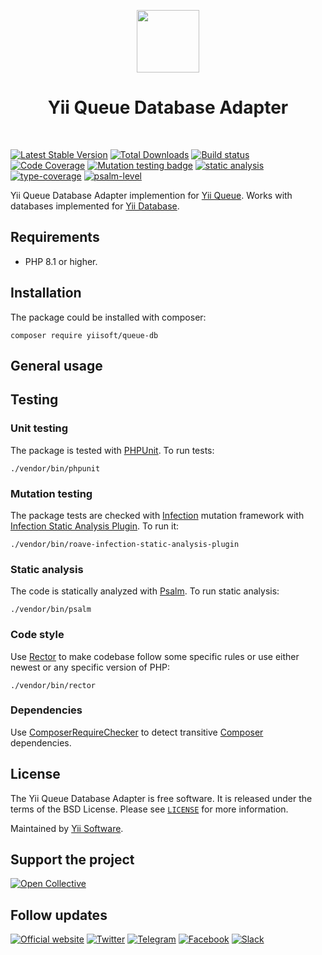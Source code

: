 <p align="center">
    <a href="https://github.com/yiisoft" target="_blank">
        <img src="https://yiisoft.github.io/docs/images/yii_logo.svg" height="100px">
    </a>
    <h1 align="center">Yii Queue Database Adapter</h1>
    <br>
</p>

[![Latest Stable Version](https://poser.pugx.org/yiisoft/queue-db/v/stable.png)](https://packagist.org/packages/yiisoft/queue-db)
[![Total Downloads](https://poser.pugx.org/yiisoft/queue-db/downloads.png)](https://packagist.org/packages/yiisoft/queue-db)
[![Build status](https://github.com/yiisoft/queue-db/workflows/build/badge.svg)](https://github.com/yiisoft/queue-db/actions?query=workflow%3Abuild)
[![Code Coverage](https://codecov.io/gh/yiisoft/queue-db/branch/master/graph/badge.svg)](https://codecov.io/gh/yiisoft/queue-db)
[![Mutation testing badge](https://img.shields.io/endpoint?style=flat&url=https%3A%2F%2Fbadge-api.stryker-mutator.io%2Fgithub.com%2Fyiisoft%2Fqueue-db%2Fmaster)](https://dashboard.stryker-mutator.io/reports/github.com/yiisoft/queue-db/master)
[![static analysis](https://github.com/yiisoft/queue-db/workflows/static%20analysis/badge.svg)](https://github.com/yiisoft/queue-db/actions?query=workflow%3A%22static+analysis%22)
[![type-coverage](https://shepherd.dev/github/yiisoft/queue-db/coverage.svg)](https://shepherd.dev/github/yiisoft/queue-db)
[![psalm-level](https://shepherd.dev/github/yiisoft/queue-db/level.svg)](https://shepherd.dev/github/yiisoft/queue-db)

Yii Queue Database Adapter implemention for [Yii Queue](https://github.com/yiisoft/queue).
Works with databases implemented for [Yii Database](https://github.com/yiisoft/queue).



## Requirements

- PHP 8.1 or higher.

## Installation

The package could be installed with composer:

```shell
composer require yiisoft/queue-db
```

## General usage

## Testing

### Unit testing

The package is tested with [PHPUnit](https://phpunit.de/). To run tests:

```shell
./vendor/bin/phpunit
```

### Mutation testing

The package tests are checked with [Infection](https://infection.github.io/) mutation framework with
[Infection Static Analysis Plugin](https://github.com/Roave/infection-static-analysis-plugin). To run it:

```shell
./vendor/bin/roave-infection-static-analysis-plugin
```

### Static analysis

The code is statically analyzed with [Psalm](https://psalm.dev/). To run static analysis:

```shell
./vendor/bin/psalm
```

### Code style

Use [Rector](https://github.com/rectorphp/rector) to make codebase follow some specific rules or 
use either newest or any specific version of PHP: 

```shell
./vendor/bin/rector
```

### Dependencies

Use [ComposerRequireChecker](https://github.com/maglnet/ComposerRequireChecker) to detect transitive 
[Composer](https://getcomposer.org/) dependencies.

## License

The Yii Queue Database Adapter is free software. It is released under the terms of the BSD License.
Please see [`LICENSE`](./LICENSE.md) for more information.

Maintained by [Yii Software](https://www.yiiframework.com/).

## Support the project

[![Open Collective](https://img.shields.io/badge/Open%20Collective-sponsor-7eadf1?logo=open%20collective&logoColor=7eadf1&labelColor=555555)](https://opencollective.com/yiisoft)

## Follow updates

[![Official website](https://img.shields.io/badge/Powered_by-Yii_Framework-green.svg?style=flat)](https://www.yiiframework.com/)
[![Twitter](https://img.shields.io/badge/twitter-follow-1DA1F2?logo=twitter&logoColor=1DA1F2&labelColor=555555?style=flat)](https://twitter.com/yiiframework)
[![Telegram](https://img.shields.io/badge/telegram-join-1DA1F2?style=flat&logo=telegram)](https://t.me/yii3en)
[![Facebook](https://img.shields.io/badge/facebook-join-1DA1F2?style=flat&logo=facebook&logoColor=ffffff)](https://www.facebook.com/groups/yiitalk)
[![Slack](https://img.shields.io/badge/slack-join-1DA1F2?style=flat&logo=slack)](https://yiiframework.com/go/slack)
